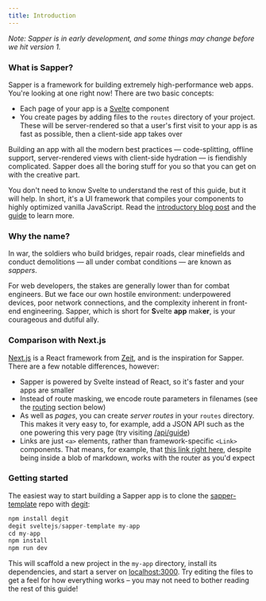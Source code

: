 ```yaml
---
title: Introduction
---
```


*Note: Sapper is in early development, and some things may change before we hit version 1.*

### What is Sapper?

Sapper is a framework for building extremely high-performance web apps. You're looking at one right now! There are two basic concepts:

* Each page of your app is a [Svelte](https://svelte.technology) component
* You create pages by adding files to the `routes` directory of your project. These will be server-rendered so that a user's first visit to your app is as fast as possible, then a client-side app takes over

Building an app with all the modern best practices — code-splitting, offline support, server-rendered views with client-side hydration — is fiendishly complicated. Sapper does all the boring stuff for you so that you can get on with the creative part.

You don't need to know Svelte to understand the rest of this guide, but it will help. In short, it's a UI framework that compiles your components to highly optimized vanilla JavaScript. Read the [introductory blog post](https://svelte.technology/blog/frameworks-without-the-framework) and the [guide](https://svelte.technology/guide) to learn more.


### Why the name?

In war, the soldiers who build bridges, repair roads, clear minefields and conduct demolitions — all under combat conditions — are known as *sappers*.

For web developers, the stakes are generally lower than for combat engineers. But we face our own hostile environment: underpowered devices, poor network connections, and the complexity inherent in front-end engineering. Sapper, which is short for **S**velte **app** mak**er**, is your courageous and dutiful ally.


### Comparison with Next.js

[Next.js](https://github.com/zeit/next.js) is a React framework from [Zeit](https://zeit.co), and is the inspiration for Sapper. There are a few notable differences, however:

* Sapper is powered by Svelte instead of React, so it's faster and your apps are smaller
* Instead of route masking, we encode route parameters in filenames (see the [routing](#routing) section below)
* As well as *pages*, you can create *server routes* in your `routes` directory. This makes it very easy to, for example, add a JSON API such as the one powering this very page (try visiting [/api/guide](/api/guide))
* Links are just `<a>` elements, rather than framework-specific `<Link>` components. That means, for example, that [this link right here](/), despite being inside a blob of markdown, works with the router as you'd expect


### Getting started

The easiest way to start building a Sapper app is to clone the [sapper-template](https://github.com/sveltejs/sapper-template) repo with [degit](https://github.com/Rich-Harris/degit):

```js
npm install degit
degit sveltejs/sapper-template my-app
cd my-app
npm install
npm run dev
```

This will scaffold a new project in the `my-app` directory, install its dependencies, and start a server on [localhost:3000](http://localhost:3000). Try editing the files to get a feel for how everything works – you may not need to bother reading the rest of this guide!